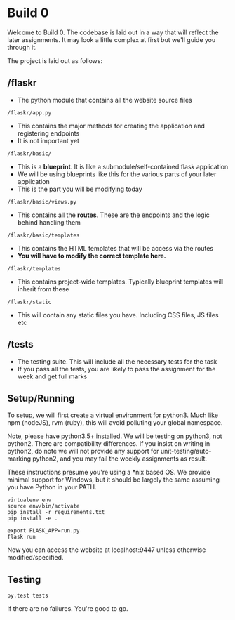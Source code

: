 # Build 0

Welcome to Build 0. The codebase is laid out in a way that will reflect the later assignments. It may look a little complex at first but we'll guide you through it.

The project is laid out as follows:

## /flaskr

* The python module that contains all the website source files

`/flaskr/app.py`
* This contains the major methods for creating the application and registering endpoints
* It is not important yet

`/flaskr/basic/`
* This is a **blueprint**. It is like a submodule/self-contained flask application
* We will be using blueprints like this for the various parts of your later application
* This is the part you will be modifying today

`/flaskr/basic/views.py`
* This contains all the **routes**. These are the endpoints and the logic behind handling them

`/flaskr/basic/templates`
* This contains the HTML templates that will be access via the routes
* **You will have to modify the correct template here.**

`/flaskr/templates`
* This contains project-wide templates. Typically blueprint templates will inherit from these

`/flaskr/static`
* This will contain any static files you have. Including CSS files, JS files etc

## /tests

* The testing suite. This will include all the necessary tests for the task
* If you pass all the tests, you are likely to pass the assignment for the week and get full marks

## Setup/Running

To setup, we will first create a virtual environment for python3. Much like npm (nodeJS), rvm (ruby), this will avoid polluting your global namespace.

Note, please have python3.5+ installed. We will be testing on python3, not python2. There are compatibility differences. If you insist on writing in python2, do note we will not provide any support for unit-testing/auto-marking python2, and you may fail the weekly assignments as result.

These instructions presume you're using a \*nix based OS. We provide minimal support for Windows, but it should be largely the same assuming you have Python in your PATH.

```
virtualenv env
source env/bin/activate
pip install -r requirements.txt
pip install -e .

export FLASK_APP=run.py
flask run
```

Now you can access the website at localhost:9447 unless otherwise modified/specified.

## Testing

```
py.test tests
```

If there are no failures. You're good to go.
